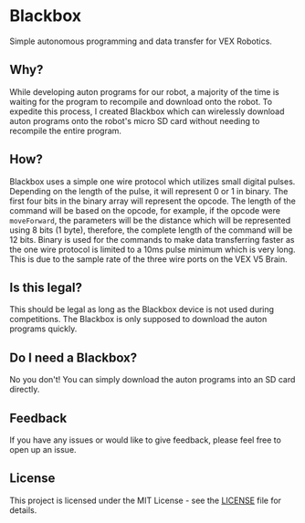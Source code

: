 # Blackbox
Simple autonomous programming and data transfer for VEX Robotics.

## Why?
While developing auton programs for our robot, a majority of the time is waiting for the program to recompile and download onto the robot. To expedite this process, I created Blackbox which can wirelessly download auton programs onto the robot's micro SD card without needing to recompile the entire program.

## How?
Blackbox uses a simple one wire protocol which utilizes small digital pulses. Depending on the length of the pulse, it will represent 0 or 1 in binary. The first four bits in the binary array will represent the opcode. The length of the command will be based on the opcode, for example, if the opcode were `moveForward`, the parameters will be the distance which will be represented using 8 bits (1 byte), therefore, the complete length of the command will be 12 bits. Binary is used for the commands to make data transferring faster as the one wire protocol is limited to a 10ms pulse minimum which is very long. This is due to the sample rate of the three wire ports on the VEX V5 Brain.

## Is this legal?
This should be legal as long as the Blackbox device is not used during competitions. The Blackbox is only supposed to download the auton programs quickly.

## Do I need a Blackbox?
No you don't! You can simply download the auton programs into an SD card directly.

## Feedback
If you have any issues or would like to give feedback, please feel free to open up an issue.

## License
This project is licensed under the MIT License - see the [LICENSE](LICENSE) file for details.
